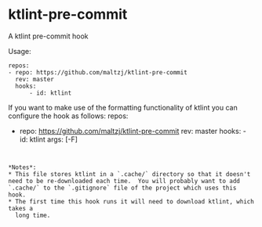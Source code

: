 # ktlint-pre-commit
A ktlint pre-commit hook

Usage:

```
repos:
- repo: https://github.com/maltzj/ktlint-pre-commit
  rev: master
  hooks:
      - id: ktlint
```

If you want to make use of the formatting functionality of ktlint you can configure
the hook as follows:
repos:
- repo: https://github.com/maltzj/ktlint-pre-commit
  rev: master
  hooks:
      - id: ktlint
        args: [-F]
```


*Notes*:
* This file stores ktlint in a `.cache/` directory so that it doesn't need to be re-downloaded each time.  You will probably want to add `.cache/` to the `.gitignore` file of the project which uses this hook.
* The first time this hook runs it will need to download ktlint, which takes a
  long time.

